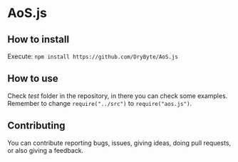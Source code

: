 # AoS.js

## How to install
Execute: `npm install https://github.com/DryByte/AoS.js`

## How to use
Check _test_ folder in the repository, in there you can check some examples. Remember to change `require("../src")` to `require("aos.js")`.

## Contributing
You can contribute reporting bugs, issues, giving ideas, doing pull requests, or also giving a feedback.